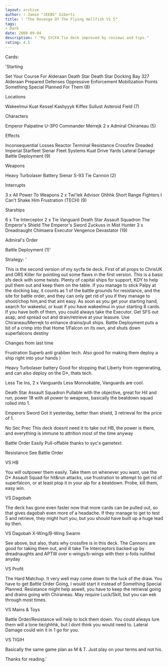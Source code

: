 ```yaml
---
layout: archive
author: ! Jamie "JEEBS" Giberti
title: ! "The Revenge Of The Flying Hellfish V1 5"
tags:
- Dark
date: 2000-09-04
description: ! "My SYCFA Tie deck improved by reviews and tips."
rating: 4.5
---
```

Cards: 

'Starting

Set Your Course For Alderaan
Death Star
Death Star Docking Bay 327
Alderaan
Prepared Defenses
Oppressive Enforcement
Mobilization Points
Something Special Planned For Them (8)

Locations

Wakeelmui
Kuat
Kessel
Kashyyyk
Kiffex
Sullust
Asteroid Field (7)

Characters

Emperor Palpatine
U-3P0
Commander Merrejk
2 x Admiral Chiraneau (5)

Effects

Inconsequential Losses
Reactor Terminal
Resistance
Crossfire
Dreaded Imperial Starfleet
Sienar Fleet Systems
Kuat Drive Yards
Lateral Damage
Battle Deployment (9)

Weapons

Heavy Turbolaser Battery
Sienar S-93 Tie Cannon (2)

Interrupts

3 x All Power To Weapons
2 x Twi'lek Advisor
Ghhhk
Short Range Fighters
I Can't Shake Him
Frustration (TECH) (9)

Starships

6 x Tie Interceptor
2 x Tie Vanguard
Death Star Assault Squadron
The Emperor's Shield
The Emperor's Sword
Zuckuss in Mist Hunter
3 x Dreadnaught
Chimaera
Executor
Vengence
Devastator (19)

Admiral's Order

Battle Deployment (1)'

Strategy: '

This is the second version of my sycfa tie deck. First of all props to ChrisUK and ORS Killer for pointing out some flaws in the first version.
This is a basic sfs deck with some twists. Plenty of capital ships for support, KDY to help pull them out and keep them on the table. If you manage to stick Palpy at the docking bay, it counts as 1 of the battle grounds for resistance, and the site for battle order, and they can only get rid of you if they manage to shoot/chop him,and that aint easy.
As soon as you get your starting hand, search for wakeelui, or kuat if you have wakeelmui in your starting 8 cards. If you have both of them, you could always take the Executor. Get SFS out asap, and spread out and drain/retrieve at your leasure.
Use Chiraneau/Merrejk to enhance drains/pull ships.
Battle Deployment puts a bit of a crimp into that Home 1/Falcon on its own, and shuts down superfalcons destiny

Changes from last time

Frustration Superb anti grabber tech. Also good for making them deploy a ship right into your hands )

Heavy Turbolaser battery Good for stopping that Liberty from regenerating, and can also deploy on the D*, thats tech.

Less Tie Ins, 2 x Vanguards Less Monnokable, Vanguards are cool.

Death Star Assault Squadron Pullable with the objective, great for Hit and run, power 18 with all power to weapons, basically the beatdown squad rolled into 1.

Emperors Sword Got it yesterday, better than shield, 3 retrieval for the price of 1.

No Sec Prec This deck doesnt need it to take out HB, the power is there, and everything is immune to attrition most of the time anyway

Battle Order Easily Pull-offable thanks to syc's gametext.

Resistance See Battle Order

VS HB

You will outpower them easily. Take them on whenever you want, use the D* Assault Squad for hit&run attacks, use frustration to attempt to get rid of superfalcon, or at least plop it in your alp for a beatdown. Probe, kill them, easy win.

VS Dagobah

The deck has gone even faster now that more cards can be pulled out, so that gives dagobah even more of a headache. If they manage to get to test 5 and retrieve, they might hurt you, but you should have built up a huge lead by then.

VS Dagobah X-Wing/B-Wing Swarm

See above, but also, thats why crossfire is in this deck. The Cannons are good for taking them out, and ill take Tie Interceptors backed up by dreadnaughts and APTW over x-wings/b-wings with their s-foils nullifed anyday

VS Profit

The Hard Matchup. It very well may come down to the luck of the draw. You have to get Battle Order Going, I would start it instead of Something Special Planned. Resistance might help aswell, you have to keep the retrieval going and drains going with Chiraneau. May require Luck/Skill, but you can eek through most times.

VS Mains & Toys

Battle Order/Resistance will help to lock them down. You could always lure them will a lone tie/ghhhk, but I dont think you would need to. Lateral Damage could win it in 1 go for you.

VS TIGIH

Basically the same game plan as M & T. Just play on your terms and not his.

Thanks for reading.'
